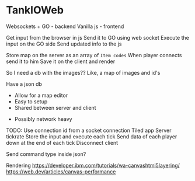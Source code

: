 # TankIOWeb

Websockets + GO - backend
Vanilla js - frontend

Get input from the browser in js
Send it to GO using web socket
Execute the input on the GO side
Send updated info to the js



Store map on the server as an array of `Item codes`
When player connects send it to him
Save it on the client and render


So I need a db with the images??
Like, a map of images and id's


Have a json db
+ Allow for a map editor
+ Easy to setup
+ Shared between server and client
- Possibly network heavy


TODO:
Use connection id from a socket connection
Tiled app
Server tickrate
Store the input and execute each tick
Send data of each player down at the end of each tick
Disconnect client


Send command type inside json?


Rendering
https://developer.ibm.com/tutorials/wa-canvashtml5layering/
https://web.dev/articles/canvas-performance
